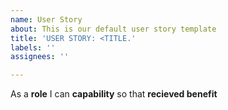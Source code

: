 ```yaml
---
name: User Story
about: This is our default user story template
title: 'USER STORY: <TITLE.'
labels: ''
assignees: ''

---
```


As a **role** I can **capability** so that **recieved benefit**
